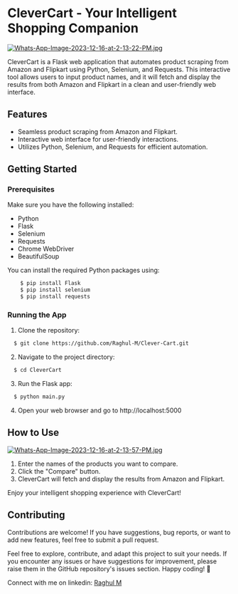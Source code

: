 #   CleverCart - Your Intelligent Shopping Companion

[![Whats-App-Image-2023-12-16-at-2-13-22-PM.jpg](https://i.postimg.cc/MTTRGWgd/Whats-App-Image-2023-12-16-at-2-13-22-PM.jpg)](https://postimg.cc/McCXP86Q)



CleverCart is a Flask web application that automates product scraping from Amazon and Flipkart using Python, Selenium, and Requests. This interactive tool allows users to input product names, and it will fetch and display the results from both Amazon and Flipkart in a clean and user-friendly web interface.

## Features

- Seamless product scraping from Amazon and Flipkart.
- Interactive web interface for user-friendly interactions.
- Utilizes Python, Selenium, and Requests for efficient automation.

## Getting Started

### Prerequisites

Make sure you have the following installed:

- Python
- Flask
- Selenium
- Requests
- Chrome WebDriver
- BeautifulSoup

You can install the required Python packages using:

```bash
    $ pip install Flask   
    $ pip install selenium
    $ pip install requests
```

### Running the App

1. Clone the repository:

```bash
  $ git clone https://github.com/Raghul-M/Clever-Cart.git
```

2. Navigate to the project directory:

```bash
  $ cd CleverCart
```

3. Run the Flask app:

```bash
  $ python main.py
```

4. Open your web browser and go to http://localhost:5000
## How to Use
[![Whats-App-Image-2023-12-16-at-2-13-57-PM.jpg](https://i.postimg.cc/kgKLjC11/Whats-App-Image-2023-12-16-at-2-13-57-PM.jpg)](https://postimg.cc/cv1DHpNw)

1. Enter the names of the products you want to compare.
2. Click the "Compare" button.
3. CleverCart will fetch and display the results from Amazon and Flipkart.

Enjoy your intelligent shopping experience with CleverCart!

## Contributing

Contributions are welcome! If you have suggestions, bug reports, or want to add new features, feel free to submit a pull request.

Feel free to explore, contribute, and adapt this project to suit your needs. If you encounter any issues or have suggestions for improvement, please raise them in the GitHub repository's issues section. Happy coding! 🚀

Connect with me on linkedin: [Raghul M](https://www.linkedin.com/in/m-raghul/)


